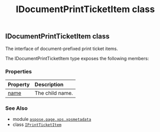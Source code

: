 ﻿---
title: IDocumentPrintTicketItem class
second_title: Aspose.Page for Python via .NET API References
description: 
type: docs
weight: 320
url: /python-net/aspose.page.xps.xpsmetadata/idocumentprintticketitem/
is_root: false
---

## IDocumentPrintTicketItem class

The interface of document-prefixed print ticket items.



The IDocumentPrintTicketItem type exposes the following members:

### Properties
| Property | Description |
| :- | :- |
| [name](/page/python-net/aspose.page.xps.xpsmetadata/idocumentprintticketitem/name) | The child name. |



### See Also
* module [`aspose.page.xps.xpsmetadata`](..)
* class [`IPrintTicketItem`](/page/python-net/aspose.page.xps.xpsmetadata/iprintticketitem)
